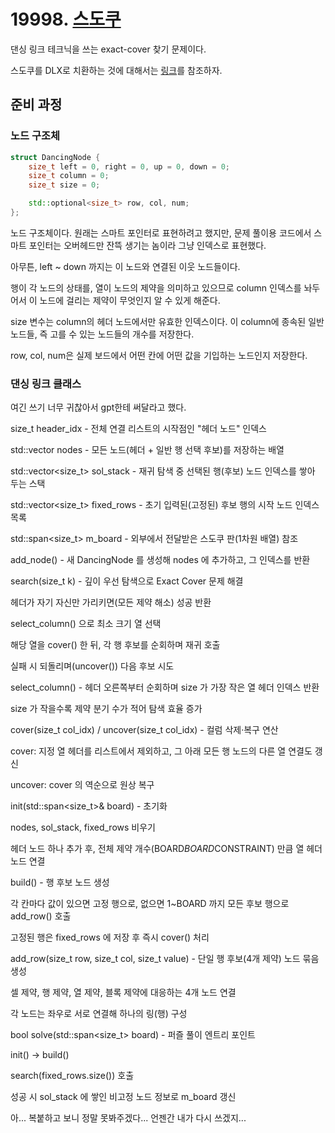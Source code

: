 # 19998. [스도쿠](./19998.cpp)

댄싱 링크 테크닉을 쓰는 exact-cover 찾기 문제이다.

스도쿠를 DLX로 치환하는 것에 대해서는 [링크](https://jeonggyun.tistory.com/225)를 참조하자.

## 준비 과정

### 노드 구조체

```cpp
struct DancingNode {
    size_t left = 0, right = 0, up = 0, down = 0;
    size_t column = 0;
    size_t size = 0;

    std::optional<size_t> row, col, num;
};
```

노드 구조체이다. 원래는 스마트 포인터로 표현하려고 했지만, 문제 풀이용 코드에서 스마트 포인터는 오버헤드만 잔뜩 생기는 놈이라 그냥 인덱스로 표현했다.

아무튼, left ~ down 까지는 이 노드와 연결된 이웃 노드들이다.

행이 각 노드의 상태를, 열이 노드의 제약을 의미하고 있으므로 column 인덱스를 놔두어서 이 노드에 걸리는 제약이 무엇인지 알 수 있게 해준다.

size 변수는 column의 헤더 노드에서만 유효한 인덱스이다. 이 column에 종속된 일반 노드들, 즉 고를 수 있는 노드들의 개수를 저장한다.

row, col, num은 실제 보드에서 어떤 칸에 어떤 값을 기입하는 노드인지 저장한다.

### 댄싱 링크 클래스

여긴 쓰기 너무 귀찮아서 gpt한테 써달라고 했다.

size_t header_idx - 전체 연결 리스트의 시작점인 "헤더 노드" 인덱스

std::vector<DancingNode> nodes - 모든 노드(헤더 + 일반 행 선택 후보)를 저장하는 배열

std::vector<size_t> sol_stack - 재귀 탐색 중 선택된 행(후보) 노드 인덱스를 쌓아 두는 스택

std::vector<size_t> fixed_rows - 초기 입력된(고정된) 후보 행의 시작 노드 인덱스 목록

std::span<size_t> m_board - 외부에서 전달받은 스도쿠 판(1차원 배열) 참조

add_node() - 새 DancingNode 를 생성해 nodes 에 추가하고, 그 인덱스를 반환

search(size_t k) - 깊이 우선 탐색으로 Exact Cover 문제 해결

헤더가 자기 자신만 가리키면(모든 제약 해소) 성공 반환

select_column() 으로 최소 크기 열 선택

해당 열을 cover() 한 뒤, 각 행 후보를 순회하며 재귀 호출

실패 시 되돌리며(uncover()) 다음 후보 시도

select_column() - 헤더 오른쪽부터 순회하며 size 가 가장 작은 열 헤더 인덱스 반환

size 가 작을수록 제약 분기 수가 적어 탐색 효율 증가

cover(size_t col_idx) / uncover(size_t col_idx) - 컬럼 삭제·복구 연산

cover: 지정 열 헤더를 리스트에서 제외하고, 그 아래 모든 행 노드의 다른 열 연결도 갱신

uncover: cover 의 역순으로 원상 복구

init(std::span<size_t>& board) - 초기화

nodes, sol_stack, fixed_rows 비우기

헤더 노드 하나 추가 후, 전체 제약 개수(BOARD*BOARD*CONSTRAINT) 만큼 열 헤더 노드 연결

build() - 행 후보 노드 생성

각 칸마다 값이 있으면 고정 행으로, 없으면 1~BOARD 까지 모든 후보 행으로 add_row() 호출

고정된 행은 fixed_rows 에 저장 후 즉시 cover() 처리

add_row(size_t row, size_t col, size_t value) - 단일 행 후보(4개 제약) 노드 묶음 생성

셀 제약, 행 제약, 열 제약, 블록 제약에 대응하는 4개 노드 연결

각 노드는 좌우로 서로 연결해 하나의 링(행) 구성

bool solve(std::span<size_t> board) - 퍼즐 풀이 엔트리 포인트

init() → build()

search(fixed_rows.size()) 호출

성공 시 sol_stack 에 쌓인 비고정 노드 정보로 m_board 갱신

아... 복붙하고 보니 정말 못봐주겠다... 언젠간 내가 다시 쓰겠지...
